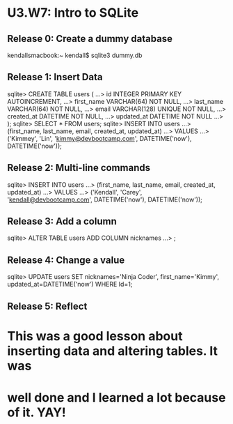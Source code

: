 # U3.W7: Intro to SQLite

## Release 0: Create a dummy database

kendallsmacbook:~ kendall$ sqlite3 dummy.db

## Release 1: Insert Data 

sqlite> CREATE TABLE users (
   ...>   id INTEGER PRIMARY KEY AUTOINCREMENT,
   ...>   first_name VARCHAR(64) NOT NULL,
   ...>   last_name  VARCHAR(64) NOT NULL,
   ...>   email VARCHAR(128) UNIQUE NOT NULL,
   ...>   created_at DATETIME NOT NULL,
   ...>   updated_at DATETIME NOT NULL
   ...> );
sqlite> SELECT * FROM users;
sqlite> INSERT INTO users
   ...> (first_name, last_name, email, created_at, updated_at)
   ...> VALUES
   ...> ('Kimmey', 'Lin', 'kimmy@devbootcamp.com', DATETIME('now'), DATETIME('now'));

## Release 2: Multi-line commands

sqlite> INSERT INTO users
   ...> (first_name, last_name, email, created_at, updated_at)
   ...> VALUES
   ...> ('Kendall', 'Carey', 'kendall@devbootcamp.com', DATETIME('now'), DATETIME('now'));

## Release 3: Add a column

sqlite> ALTER TABLE users ADD COLUMN nicknames
   ...> ;

## Release 4: Change a value
sqlite> UPDATE users SET nicknames='Ninja Coder', first_name='Kimmy', updated_at=DATETIME('now') WHERE Id=1;

## Release 5: Reflect

# This was a good lesson about inserting data and altering tables. It was
# well done and I learned a lot because of it. YAY!